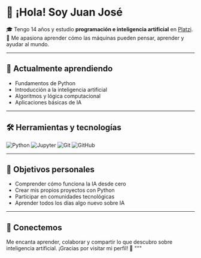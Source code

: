 # 👋 ¡Hola! Soy Juan José

🎓 Tengo 14 años y estudio **programación e inteligencia artificial** en [Platzi](https://platzi.com).  
🤖 Me apasiona aprender cómo las máquinas pueden pensar, aprender y ayudar al mundo.

---

## 🧠 Actualmente aprendiendo

- Fundamentos de Python  
- Introducción a la inteligencia artificial  
- Algoritmos y lógica computacional  
- Aplicaciones básicas de IA  

---

## 🛠️ Herramientas y tecnologías

![Python](https://img.shields.io/badge/Python-3776AB?logo=python&logoColor=white)
![Jupyter](https://img.shields.io/badge/Jupyter-F37626?logo=jupyter&logoColor=white)
![Git](https://img.shields.io/badge/Control-Git-orange?logo=git&logoColor=white)
![GitHub](https://img.shields.io/badge/Repositorio-GitHub-black?logo=github)

---

## 🎯 Objetivos personales

- Comprender cómo funciona la IA desde cero  
- Crear mis propios proyectos con Python  
- Participar en comunidades tecnológicas  
- Aprender todos los días algo nuevo sobre IA  

---

## 🤝 Conectemos

Me encanta aprender, colaborar y compartir lo que descubro sobre inteligencia artificial. ¡Gracias por visitar mi perfil! 🙌
"""
